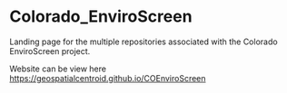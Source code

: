 # Colorado_EnviroScreen
Landing page for the multiple repositories associated with the Colorado EnviroScreen project. 

Website can be view here 
https://geospatialcentroid.github.io/COEnviroScreen
